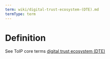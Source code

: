 ```yaml
---
term: wiki/digital-trust-ecosystem-(DTE).md
termType: term
---
```

# Definition
See ToIP core terms [digital trust ecosystem (DTE)](https://trustoverip.github.io/toip/glossary.html#digital-trust-ecosystem)
